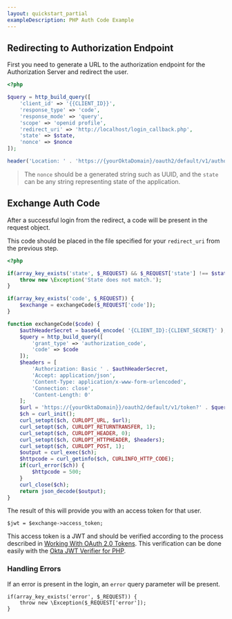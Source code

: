 ```yaml
---
layout: quickstart_partial
exampleDescription: PHP Auth Code Example
---
```


## Redirecting to Authorization Endpoint
First you need to generate a URL to the authorization endpoint for the Authorization Server and redirect the user.

```php
<?php

$query = http_build_query([
    'client_id' => '{{CLIENT_ID}}',
    'response_type' => 'code',
    'response_mode' => 'query',
    'scope' => 'openid profile',
    'redirect_uri' => 'http://localhost/login_callback.php',
    'state' => $state,
    'nonce' => $nonce
]);

header('Location: ' . 'https://{yourOktaDomain}/oauth2/default/v1/authorize?'.$query);
```
> The `nonce` should be a generated string such as UUID, and the `state` can be any string representing state of the
application.

## Exchange Auth Code
After a successful login from the redirect, a code will be present in the request object.

This code should be placed in the file specified for your `redirect_uri` from the previous step.

```php
<?php

if(array_key_exists('state', $_REQUEST) && $_REQUEST['state'] !== $state) {
    throw new \Exception('State does not match.');
}

if(array_key_exists('code', $_REQUEST)) {
    $exchange = exchangeCode($_REQUEST['code']);
}

function exchangeCode($code) {
    $authHeaderSecret = base64_encode( '{CLIENT_ID}:{CLIENT_SECRET}' );
    $query = http_build_query([
        'grant_type' => 'authorization_code',
        'code' => $code
    ]);
    $headers = [
        'Authorization: Basic ' . $authHeaderSecret,
        'Accept: application/json',
        'Content-Type: application/x-www-form-urlencoded',
        'Connection: close',
        'Content-Length: 0'
    ];
    $url = 'https://{yourOktaDomain}}/oauth2/default/v1/token?' . $query;
    $ch = curl_init();
    curl_setopt($ch, CURLOPT_URL, $url);
    curl_setopt($ch, CURLOPT_RETURNTRANSFER, 1);
    curl_setopt($ch, CURLOPT_HEADER, 0);
    curl_setopt($ch, CURLOPT_HTTPHEADER, $headers);
    curl_setopt($ch, CURLOPT_POST, 1);
    $output = curl_exec($ch);
    $httpcode = curl_getinfo($ch, CURLINFO_HTTP_CODE);
    if(curl_error($ch)) {
        $httpcode = 500;
    }
    curl_close($ch);
    return json_decode($output);
}
```

The result of this will provide you with an access token for that user.

```php?start_inline=true
$jwt = $exchange->access_token;
```

This access token is a JWT and should be verified according to the process described in [Working With OAuth 2.0 Tokens](/authentication-guide/tokens/).  This verification can be done easily with the [Okta JWT Verifier for PHP](https://github.com/okta/okta-jwt-verifier-php).

### Handling Errors
If an error is present in the login, an `error` query parameter will be present.

```php?start_inline=true
if(array_key_exists('error', $_REQUEST)) {
    throw new \Exception($_REQUEST['error']);
}
```
